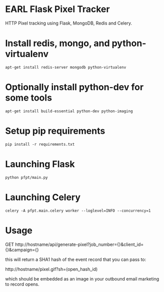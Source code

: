 # EARL Flask Pixel Tracker

HTTP Pixel tracking using Flask, MongoDB, Redis and Celery.

# Install redis, mongo, and python-virtualenv
`apt-get install redis-server mongodb python-virtualenv`

# Optionally install python-dev for some tools
`apt-get install build-essential python-dev python-imaging`

# Setup pip requirements

`pip install -r requirements.txt`

# Launching Flask

`python pfpt/main.py`

# Launching Celery

`celery -A pfpt.main.celery worker --loglevel=INFO --concurrency=1`

# Usage

GET http://hostname/api/generate-pixel?job_number={}&client_id={}&campaign={}

this will return a SHA1 hash of the event record that you can pass to:

http://hostname/pixel.gif?sh=(open_hash_id)

which should be embedded as an image in your outbound email marketing to record opens.

